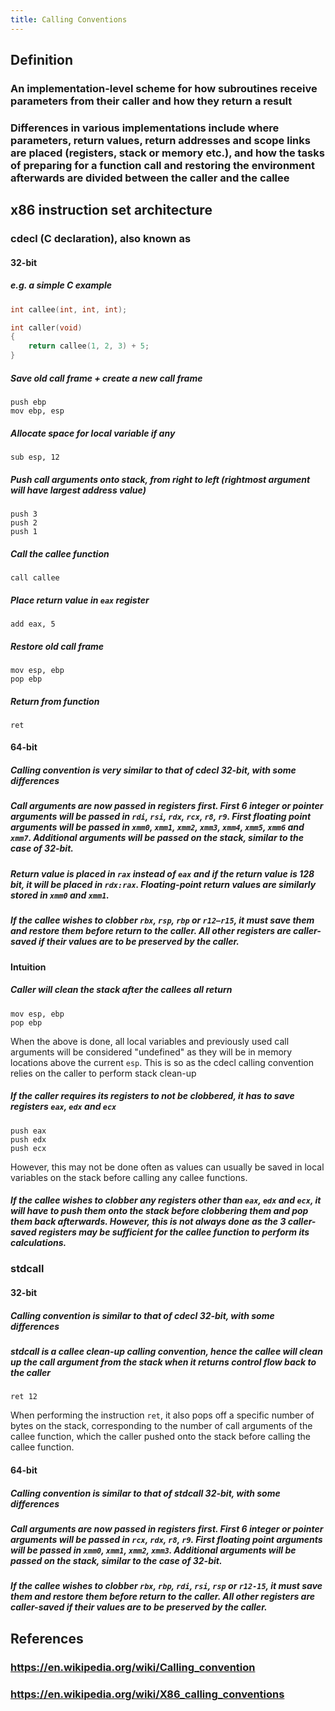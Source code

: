 ```yaml
---
title: Calling Conventions
---
```


## Definition
### An implementation-level scheme for how subroutines receive parameters from their caller and how they return a result
### Differences in various implementations include where parameters, return values, return addresses and scope links are placed (registers, stack or memory etc.), and how the tasks of preparing for a function call and restoring the environment afterwards are divided between the caller and the callee
## x86 instruction set architecture
### cdecl (C declaration), also known as
#### 32-bit
##### e.g. a simple C example
```C
int callee(int, int, int);

int caller(void)
{
	return callee(1, 2, 3) + 5;
}
```
##### Save old call frame + create a new call frame
```x86
push ebp
mov ebp, esp
```
##### Allocate space for local variable if any
```x86
sub esp, 12
```
##### Push call arguments onto stack, from right to left (rightmost argument will have largest address value)
```x86
push 3
push 2
push 1
```
##### Call the callee function
```x86
call callee
```
##### Place return value in `eax` register
```x86
add eax, 5
```
##### Restore old call frame
```x86
mov esp, ebp
pop ebp
```
##### Return from function
```x86
ret
```
#### 64-bit
##### Calling convention is very similar to that of cdecl 32-bit, with some differences
##### Call arguments are now passed in registers first. First 6 integer or pointer arguments will be passed in `rdi`, `rsi`, `rdx`, `rcx`, `r8`, `r9`. First floating point arguments will be passed in `xmm0`, `xmm1`, `xmm2`, `xmm3`, `xmm4`, `xmm5`, `xmm6` and `xmm7`. Additional arguments will be passed on the stack, similar to the case of 32-bit.


##### Return value is placed in `rax` instead of `eax` and if the return value is 128 bit, it will be placed in `rdx:rax`. Floating-point return values are similarly stored in `xmm0` and `xmm1`.
##### If the callee wishes to clobber `rbx`, `rsp`, `rbp` or `r12–r15`, it must save them and restore them before return to the caller. All other registers are caller-saved if their values are to be preserved by the caller.
#### Intuition
##### Caller will clean the stack after the callees all return
```x86
mov esp, ebp
pop ebp
```
When the above is done, all local variables and previously used call arguments will be considered "undefined" as they will be in memory locations above the current `esp`. This is so as the cdecl calling convention relies on the caller to perform stack clean-up
##### If the caller requires its registers to not be clobbered, it has to save registers `eax`, `edx` and `ecx`
```x86
push eax
push edx
push ecx
```
However, this may not be done often as values can usually be saved in local variables on the stack before calling any callee functions.
##### If the callee wishes to clobber any registers other than `eax`, `edx` and `ecx`, it will have to push them onto the stack before clobbering them and pop them back afterwards. However, this is not always done as the 3 caller-saved registers may be sufficient for the callee function to perform its calculations.
### stdcall
#### 32-bit
##### Calling convention is similar to that of cdecl 32-bit, with some differences
##### stdcall is a callee clean-up calling convention, hence the callee will clean up the call argument from the stack when it returns control flow back to the caller
```x86
ret 12
```
When performing the instruction `ret`, it also pops off a specific number of bytes on the stack, corresponding to the number of call arguments of the callee function, which the caller pushed onto the stack before calling the callee function.
#### 64-bit
##### Calling convention is similar to that of stdcall 32-bit, with some differences
##### Call arguments are now passed in registers first. First 6 integer or pointer arguments will be passed in `rcx`, `rdx`, `r8`, `r9`. First floating point arguments will be passed in `xmm0`, `xmm1`, `xmm2`, `xmm3`. Additional arguments will be passed on the stack, similar to the case of 32-bit.
##### If the callee wishes to clobber `rbx`, `rbp`, `rdi`, `rsi`, `rsp` or `r12-15`, it must save them and restore them before return to the caller. All other registers are caller-saved if their values are to be preserved by the caller.
## References
### https://en.wikipedia.org/wiki/Calling_convention
### https://en.wikipedia.org/wiki/X86_calling_conventions
